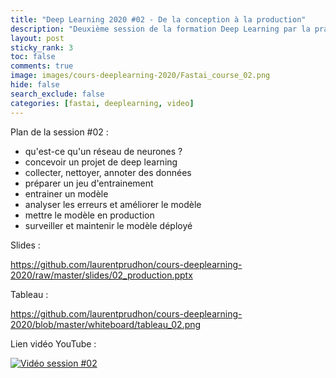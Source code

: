 ```yaml
---
title: "Deep Learning 2020 #02 - De la conception à la production"
description: "Deuxième session de la formation Deep Learning par la pratique 2020."
layout: post
sticky_rank: 3
toc: false
comments: true
image: images/cours-deeplearning-2020/Fastai_course_02.png
hide: false
search_exclude: false
categories: [fastai, deeplearning, video]
---
```


Plan de la session #02 :
- qu'est-ce qu'un réseau de neurones ?
- concevoir un projet de deep learning
- collecter, nettoyer, annoter des données
- préparer un jeu d'entrainement
- entrainer un modèle
- analyser les erreurs et améliorer le modèle
- mettre le modèle en production
- surveiller et maintenir le modèle déployé

Slides :

https://github.com/laurentprudhon/cours-deeplearning-2020/raw/master/slides/02_production.pptx

Tableau :

https://github.com/laurentprudhon/cours-deeplearning-2020/blob/master/whiteboard/tableau_02.png

Lien vidéo YouTube :

[![Vidéo session #02](https://img.youtube.com/vi/24fveSnrT8g/0.jpg)](https://www.youtube.com/watch?v=24fveSnrT8g)
